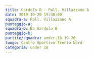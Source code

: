 ```yaml
---
title: Gardolo B - Pall. Villazzano A
date: 2019-10-29 19:30:00
squadra-a: Pall. Villazzano A
punteggio-a: 
squadra-b: Bc Gardolo B
punteggio-b: 
partite/squadra: under-18-19-20
luogo: Centro Sportivo Trento Nord
categoria: under 18
---
```

